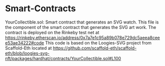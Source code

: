 # Smart-Contracts

YourCollectible.sol: Smart contract that generates an SVG watch. This file is the component of the smart contract that generates the SVG art work. The contract is deployed on the Rinkeby test net at https://rinkeby.etherscan.io/address/0x7a7e1c95a89b078e729dc5aeea8ceee53ae34222#code This code is based on the Loogies-SVG project from Scaffold-Eth located at https://github.com/scaffold-eth/scaffold-eth/blob/loogies-svg-nft/packages/hardhat/contracts/YourCollectible.sol#L100
